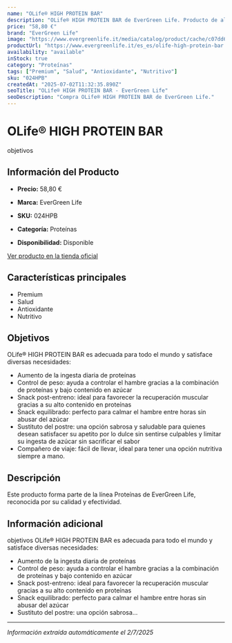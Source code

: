 ```yaml
---
name: "OLife® HIGH PROTEIN BAR"
description: "OLife® HIGH PROTEIN BAR de EverGreen Life. Producto de alta calidad."
price: "58,80 €"
brand: "EverGreen Life"
image: "https://www.evergreenlife.it/media/catalog/product/cache/c07dd61d864357977e19899508bed4cf/s/k/sku-024hpbcookie_1.png"
productUrl: "https://www.evergreenlife.it/es_es/olife-high-protein-bar.html"
availability: "available"
inStock: true
category: "Proteínas"
tags: ["Premium", "Salud", "Antioxidante", "Nutritivo"]
sku: "024HPB"
createdAt: "2025-07-02T11:32:35.890Z"
seoTitle: "OLife® HIGH PROTEIN BAR - EverGreen Life"
seoDescription: "Compra OLife® HIGH PROTEIN BAR de EverGreen Life."
---
```


# OLife® HIGH PROTEIN BAR

objetivos

## Información del Producto

- **Precio:** 58,80 €
- **Marca:** EverGreen Life
- **SKU:** 024HPB
- **Categoría:** Proteínas

- **Disponibilidad:** Disponible

[Ver producto en la tienda oficial](https://www.evergreenlife.it/es_es/olife-high-protein-bar.html)

## Características principales

- Premium
- Salud
- Antioxidante
- Nutritivo


## Objetivos

OLife® HIGH PROTEIN BAR es adecuada para todo el mundo y satisface diversas necesidades:
- Aumento de la ingesta diaria de proteínas
- Control de peso: ayuda a controlar el hambre gracias a la combinación de proteínas y bajo contenido en azúcar
- Snack post-entreno: ideal para favorecer la recuperación muscular gracias a su alto contenido en proteínas
- Snack equilibrado: perfecto para calmar el hambre entre horas sin abusar del azúcar
- Sustituto del postre: una opción sabrosa y saludable para quienes desean satisfacer su apetito por lo dulce sin sentirse culpables y limitar su ingesta de azúcar sin sacrificar el sabor
- Compañero de viaje: fácil de llevar, ideal para tener una opción nutritiva siempre a mano.


## Descripción

Este producto forma parte de la línea Proteínas de EverGreen Life, reconocida por su calidad y efectividad.


## Información adicional

objetivos
        OLife® HIGH PROTEIN BAR es adecuada para todo el mundo y satisface diversas necesidades:
- Aumento de la ingesta diaria de proteínas
- Control de peso: ayuda a controlar el hambre gracias a la combinación de proteínas y bajo contenido en azúcar
- Snack post-entreno: ideal para favorecer la recuperación muscular gracias a su alto contenido en proteínas
- Snack equilibrado: perfecto para calmar el hambre entre horas sin abusar del azúcar
- Sustituto del postre: una opción sabrosa...

---

*Información extraída automáticamente el 2/7/2025*
